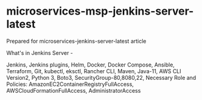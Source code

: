 # microservices-msp-jenkins-server-latest
Prepared for microservices-jenkins-server-latest article

What's in Jenkins Server - 

Jenkins,
Jenkins plugins,
Helm,
Docker,
Docker Compose,
Ansible,
Terraform,
Git,
kubectl,
eksctl,
Rancher CLI,
Maven,
Java-11,
AWS CLI Version2,
Python 3,
Boto3,
SecurityGroup-80,8080,22,
Necessary Role and Policies:
AmazonEC2ContainerRegistryFullAccess, 
AWSCloudFormationFullAccess, 
AdministratorAccess
